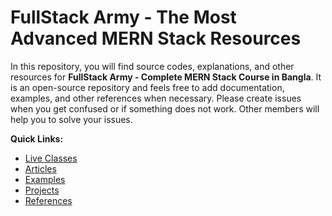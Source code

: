 # FullStack Army - The Most Advanced MERN Stack Resources

In this repository, you will find source codes, explanations, and other resources for **FullStack Army - Complete MERN Stack Course in Bangla**. It is an open-source repository and feels free to add documentation, examples, and other references when necessary. Please create issues when you get confused or if something does not work. Other members will help you to solve your issues.

**Quick Links:**

-   [Live Classes](live-classes/README.md)
-   [Articles](articles/README.md)
-   [Examples](examples/README.md)
-   [Projects](projects/README.md)
-   [References](references/README.md)
